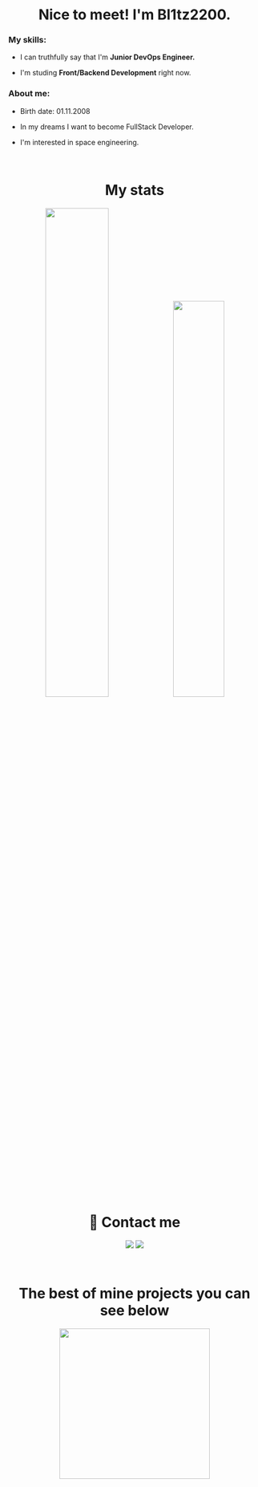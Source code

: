 <div>
    <h1 align="center">Nice to meet! I'm Bl1tz2200. </h1>
    <div>
        <div>
            <h3>My skills:</h3></li>
            <ul>
                <li><p>I can truthfully say that I'm <b>Junior DevOps Engineer.</b></p></li>
                <li><p>I'm studing <b>Front/Backend Development</b> right now.</p></li>
            </ul>
        </div>
        <div>
            <h3>About me:</h3>
            <ul>
                <li><p>Birth date: 01.11.2008</p></li>
                <li><p>In my dreams I want to become FullStack Developer.</p></li>
                <li><p>I'm interested in space engineering.</p></li>
            </ul>
        </div>
    </div>
</div>
<br>
<div>
    <h1 align="center">My stats</h1>
    <div align="center">
        <img src="https://github-readme-stats.vercel.app/api?username=Bl1tz2200&show_icons=true&theme=dark&icon_color=77d9c6" width="50%">
        <img src="https://github-readme-stats.vercel.app/api/top-langs/?username=Bl1tz2200&layout=compact&theme=dark&icon_color=77d9c6" width="45%">
    </div>
</div>
<br>
<div>
    <h1 align="center">🔗 Contact me</h1>
    <p align="center">
        <a href="https://t.me/Blitz_2200"><img src="https://img.shields.io/badge/Telegram-white?logo=telegram&style=for-the-badge"></a>
        <a href="https://discord.gg/637926492898328577"><img src="https://img.shields.io/badge/bl1tz2200-white?logo=discord&style=for-the-badge"></a>
    </p>
</div>
<br>
<div>
    <h1 align="center"><strong>The best of mine projects you can see below</strong></h1>
    <p align="center">
        <img src="https://www.reshot.com/preview-assets/icons/KYN7XV4G8S/down-arrow-KYN7XV4G8S.svg" width="300">
    </p>
</div>
